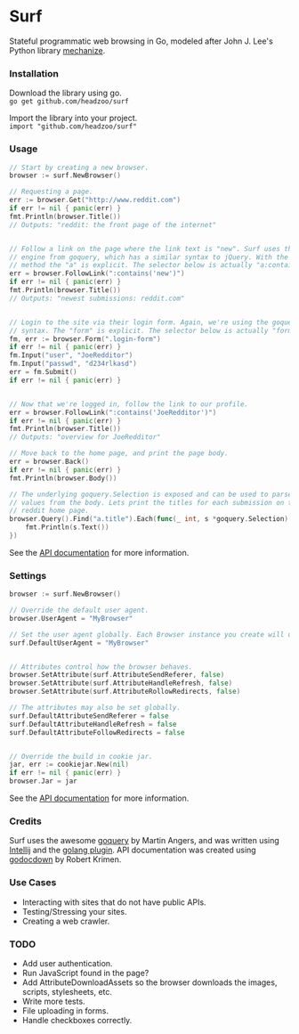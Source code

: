 Surf
====
Stateful programmatic web browsing in Go, modeled after John J. Lee's Python library [mechanize](https://github.com/jjlee/mechanize).


### Installation
Download the library using go.  
`go get github.com/headzoo/surf`

Import the library into your project.  
`import "github.com/headzoo/surf"`


### Usage
```go
// Start by creating a new browser.
browser := surf.NewBrowser()

// Requesting a page.
err := browser.Get("http://www.reddit.com")
if err != nil { panic(err) }
fmt.Println(browser.Title())
// Outputs: "reddit: the front page of the internet"


// Follow a link on the page where the link text is "new". Surf uses the selector
// engine from goquery, which has a similar syntax to jQuery. With the FollowLink()
// method the "a" is explicit. The selector below is actually "a:contains('new')".
err = browser.FollowLink(":contains('new')")
if err != nil { panic(err) }
fmt.Println(browser.Title())
// Outputs: "newest submissions: reddit.com"


// Login to the site via their login form. Again, we're using the goquery selector
// syntax. The "form" is explicit. The selector below is actually "form.login-form".
fm, err := browser.Form(".login-form")
if err != nil { panic(err) }
fm.Input("user", "JoeRedditor")
fm.Input("passwd", "d234rlkasd")
err = fm.Submit()
if err != nil { panic(err) }


// Now that we're logged in, follow the link to our profile.
err = browser.FollowLink(":contains('JoeRedditor')")
if err != nil { panic(err) }
fmt.Println(browser.Title())
// Outputs: "overview for JoeRedditor"

// Move back to the home page, and print the page body.
err = browser.Back()
if err != nil { panic(err) }
fmt.Println(browser.Body())

// The underlying goquery.Selection is exposed and can be used to parse
// values from the body. Lets print the titles for each submission on the
// reddit home page.
browser.Query().Find("a.title").Each(func(_ int, s *goquery.Selection) {
    fmt.Println(s.Text())
})
```
See the [API documentation](https://github.com/headzoo/surf/tree/master/docs) for more information.


### Settings
```go
browser := surf.NewBrowser()

// Override the default user agent.
browser.UserAgent = "MyBrowser"

// Set the user agent globally. Each Browser instance you create will use this.
surf.DefaultUserAgent = "MyBrowser"


// Attributes control how the browser behaves.
browser.SetAttribute(surf.AttributeSendReferer, false)
browser.SetAttribute(surf.AttributeHandleRefresh, false)
browser.SetAttribute(surf.AttributeRollowRedirects, false)

// The attributes may also be set globally.
surf.DefaultAttributeSendReferer = false
surf.DefaultAttributeHandleRefresh = false
surf.DefaultAttributeFollowRedirects = false


// Override the build in cookie jar.
jar, err := cookiejar.New(nil)
if err != nil { panic(err) }
browser.Jar = jar
```
See the [API documentation](https://github.com/headzoo/surf/tree/master/docs) for more information.


### Credits
Surf uses the awesome [goquery](https://github.com/PuerkitoBio/goquery) by Martin Angers, and was written using [Intellij](http://www.jetbrains.com/idea/) and the [golang plugin](http://plugins.jetbrains.com/plugin/5047). API documentation was created using [godocdown](https://github.com/robertkrimen/godocdown) by Robert Krimen.


### Use Cases
* Interacting with sites that do not have public APIs.
* Testing/Stressing your sites.
* Creating a web crawler.


### TODO
* Add user authentication.
* Run JavaScript found in the page?
* Add AttributeDownloadAssets so the browser downloads the images, scripts, stylesheets, etc.
* Write more tests. 
* File uploading in forms.
* Handle checkboxes correctly.
